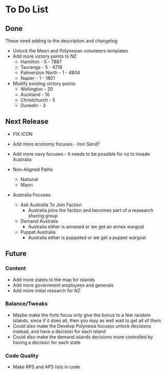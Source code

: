 # To Do List
## Done
These need adding to the description and changelog
- Unlock the Maori and Polynesian volunteers templates
- Add more victory points to NZ
  - Hamilton - 5 - 7887
  - Tauranga - 5 - 4718
  - Palmerston North - 1 - 4804
  - Napier - 1 - 1801
- Modify existing victory points
  - Wellington - 20
  - Auckland - 10
  - Christchurch - 5
  - Dunedin - 3

## Next Release
- FIX ICON

- Add more economy focuses - Iron Sand?
- Add more navy focuses - It needs to be possible for nz to invade Australia
- Non-Aligned Paths
  - National
  - Maori
- Australia Focuses
  - Ask Australia To Join Faction
    - Australia joins the faction and becomes part of a reasearch sharing group
  - Demand Australia
    - Australia either is annexed or we get an annex wargoal
  - Puppet Australia
    - Australia either is puppeted or we get a puppet wargoal

## Future
### Content
- Add more states to the map for islands
- Add more government employees and generals
- Add more initial research for NZ

### Balance/Tweaks
- Maybe make the forts focus only give the bonus to a few random islands, since if it does all, then you may as well wait to get all of them
- Could also make the Develop Polynesia focuses unlock decisions instead, and have a decision for each island
- Could also make the demand islands decisions more controlled by having a decision for each state

### Code Quality
- Make RPS and APS lists in code